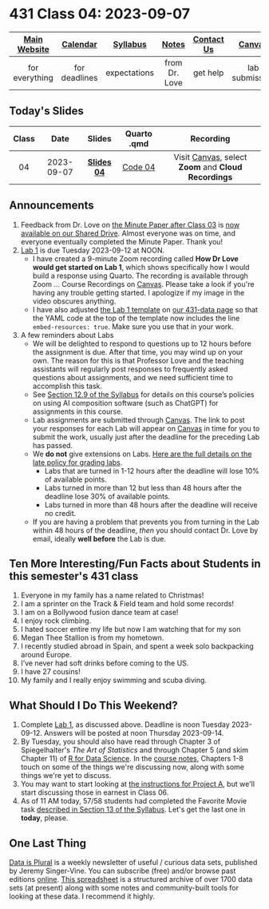 # 431 Class 04: 2023-09-07

[Main Website](https://thomaselove.github.io/431-2023/) | [Calendar](https://thomaselove.github.io/431-2023/calendar.html) | [Syllabus](https://thomaselove.github.io/431-syllabus-2023/) | [Notes](https://thomaselove.github.io/431-notes/) | [Contact Us](https://thomaselove.github.io/431-2023/contact.html) | [Canvas](https://canvas.case.edu) | [Data and Code](https://github.com/THOMASELOVE/431-data)
:-----------: | :--------------: | :----------: | :---------: | :-------------: | :-----------: | :------------:
for everything | for deadlines | expectations | from Dr. Love | get help | lab submission | for downloads

## Today's Slides

Class | Date | Slides | Quarto .qmd | Recording
:---: | :--------: | :------: | :------: | :-------------:
04 | 2023-09-07 | **[Slides 04](https://thomaselove.github.io/431-slides-2023/class04.html)** | [Code 04](https://thomaselove.github.io/431-slides-2023/class04.qmd) | Visit [Canvas](https://canvas.case.edu/), select **Zoom** and **Cloud Recordings**

## Announcements

1. Feedback from Dr. Love on [the Minute Paper after Class 03](https://github.com/THOMASELOVE/431-minute-2023/blob/main/README.md#minute-paper-assignments-for-431-in-fall-2023) is [now available on our Shared Drive](https://bit.ly/431-2023-min-03-feedback). Almost everyone was on time, and everyone eventually completed the Minute Paper. Thank you!
2. [Lab 1](https://github.com/THOMASELOVE/431-labs-2023/tree/main) is due Tuesday 2023-09-12 at NOON.
    - I have created a 9-minute Zoom recording called **How Dr Love would get started on Lab 1**, which shows specifically how I would build a response using Quarto. The recording is available through Zoom ... Course Recordings on [Canvas](https://canvas.case.edu/). Please take a look if you're having any trouble getting started. I apologize if my image in the video obscures anything.
    - I have also adjusted [the Lab 1 template](https://raw.githubusercontent.com/THOMASELOVE/431-data/main/data-and-code/431-lab01-template-2023.qmd) on [our 431-data page](https://github.com/THOMASELOVE/431-data) so that the YAML code at the top of the template now includes the line `embed-resources: true`. Make sure you use that in your work.
3. A few reminders about Labs
    - We will be delighted to respond to questions up to 12 hours before the assignment is due. After that time, you may wind up on your own. The reason for this is that Professor Love and the teaching assistants will regularly post responses to frequently asked questions about assignments, and we need sufficient time to accomplish this task.
    - See [Section 12.9 of the Syllabus](https://thomaselove.github.io/431-syllabus-2023/12_policies.html#sec-ai) for details on this course’s policies on using AI composition software (such as ChatGPT) for assignments in this course.
    - Lab assignments are submitted through [Canvas](https://canvas.case.edu/). The link to post your responses for each Lab will appear on [Canvas](https://canvas.case.edu/) in time for you to submit the work, usually just after the deadline for the preceding Lab has passed.
    - We **do not** give extensions on Labs. [Here are the full details on the late policy for grading labs](https://github.com/THOMASELOVE/431-labs-2023#late-policy-no-extensions).
        - Labs that are turned in 1-12 hours after the deadline will lose 10% of available points.
        - Labs turned in more than 12 but less than 48 hours after the deadline lose 30% of available points.
        - Labs turned in more than 48 hours after the deadline will receive no credit.
    - If you are having a problem that prevents you from turning in the Lab within 48 hours of the deadline, *then* you should contact Dr. Love by email, ideally **well before** the Lab is due.

## Ten More Interesting/Fun Facts about Students in this semester's 431 class

1. Everyone in my family has a name related to Christmas!
2. I am a sprinter on the Track & Field team and hold some records!
3. I am on a Bollywood fusion dance team at case!
4. I enjoy rock climbing.
5. I hated soccer entire my life but now I am watching that for my son
6. Megan Thee Stallion is from my hometown.
7. I recently studied abroad in Spain, and spent a week solo backpacking around Europe.
8. I’ve never had soft drinks  before coming to the US.
9. I have 27 cousins!
10. My family and I really enjoy swimming and scuba diving.

## What Should I Do This Weekend?

1. Complete [Lab 1](https://github.com/THOMASELOVE/431-labs-2023/tree/main), as discussed above. Deadline is noon Tuesday 2023-09-12. Answers will be posted at noon Thursday 2023-09-14.
2. By Tuesday, you should also have read through Chapter 3 of Spiegelhalter's *The Art of Statistics* and through Chapter 5 (and skim Chapter 11) of [R for Data Science](https://r4ds.hadley.nz/). In the [course notes](https://thomaselove.github.io/431-notes/), Chapters 1-8 touch on some of the things we're discussing now, along with some things we're yet to discuss.
3. You may want to start looking at [the instructions for Project A](https://thomaselove.github.io/431-projectA-2023/), but we'll start discussing those in earnest in Class 06.
4. As of 11 AM today, 57/58 students had completed the Favorite Movie task [described in Section 13 of the Syllabus](https://thomaselove.github.io/431-syllabus-2023/13_movies.html). Let's get the last one in **today**, please.

## One Last Thing

[Data is Plural](https://www.data-is-plural.com/) is a weekly newsletter of useful / curious data sets, published by Jeremy Singer-Vine. You can subscribe (free) and/or browse past editions [online](https://www.data-is-plural.com/). [This spreadsheet](https://docs.google.com/spreadsheets/d/1wZhPLMCHKJvwOkP4juclhjFgqIY8fQFMemwKL2c64vk/edit#gid=0) is a structured archive of over 1700 data sets (at present) along with some notes and community-built tools for looking at these data. I recommend it highly.


